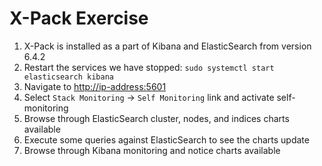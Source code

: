 # X-Pack Exercise

1. X-Pack is installed as a part of Kibana and ElasticSearch from version 6.4.2
2. Restart the services we have stopped: `sudo systemctl start elasticsearch kibana`
3. Navigate to [http://ip-address:5601](http://ip-address:5601)
4. Select `Stack Monitoring` -> `Self Monitoring` link and activate self-monitoring
5. Browse through ElasticSearch cluster, nodes, and indices charts available
6. Execute some queries against ElasticSearch to see the charts update
7. Browse through Kibana monitoring and notice charts available



